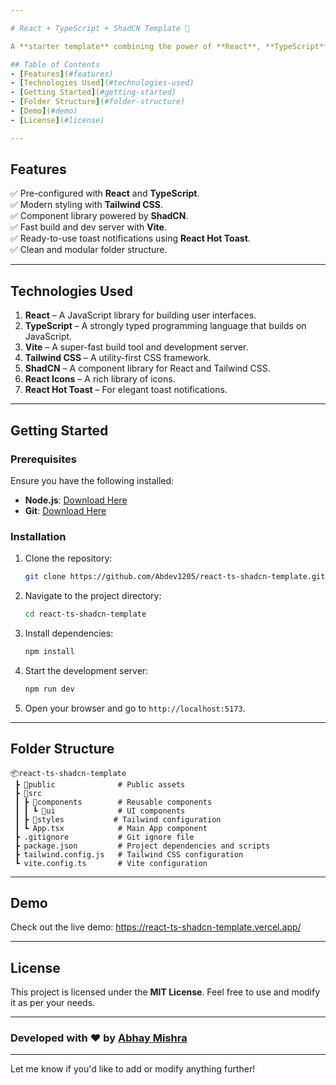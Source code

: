 ```yaml
---

# React + TypeScript + ShadCN Template 🚀  

A **starter template** combining the power of **React**, **TypeScript**, **Vite**, **Tailwind CSS**, and **ShadCN** to help you kickstart your next project with ease!  

## Table of Contents  
- [Features](#features)  
- [Technologies Used](#technologies-used)  
- [Getting Started](#getting-started)  
- [Folder Structure](#folder-structure)  
- [Demo](#demo)  
- [License](#license)  

---
```


## Features  
✅ Pre-configured with **React** and **TypeScript**.  
✅ Modern styling with **Tailwind CSS**.  
✅ Component library powered by **ShadCN**.  
✅ Fast build and dev server with **Vite**.  
✅ Ready-to-use toast notifications using **React Hot Toast**.  
✅ Clean and modular folder structure.  

---

## Technologies Used  
1. **React** – A JavaScript library for building user interfaces.  
2. **TypeScript** – A strongly typed programming language that builds on JavaScript.  
3. **Vite** – A super-fast build tool and development server.  
4. **Tailwind CSS** – A utility-first CSS framework.  
5. **ShadCN** – A component library for React and Tailwind CSS.  
6. **React Icons** – A rich library of icons.  
7. **React Hot Toast** – For elegant toast notifications.  

---

## Getting Started  

### Prerequisites  
Ensure you have the following installed:  
- **Node.js**: [Download Here](https://nodejs.org/)  
- **Git**: [Download Here](https://git-scm.com/)  

### Installation  
1. Clone the repository:  
   ```bash  
   git clone https://github.com/Abdev1205/react-ts-shadcn-template.git  
   ```  

2. Navigate to the project directory:  
   ```bash  
   cd react-ts-shadcn-template  
   ```  

3. Install dependencies:  
   ```bash  
   npm install  
   ```  

4. Start the development server:  
   ```bash  
   npm run dev  
   ```  

5. Open your browser and go to `http://localhost:5173`.  

---

## Folder Structure  

```plaintext  
📦react-ts-shadcn-template  
 ┣ 📂public              # Public assets  
 ┣ 📂src  
 ┃ ┣ 📂components        # Reusable components  
 ┃ ┃ ┗ 📂ui              # UI components  
 ┃ ┣ 📂styles           # Tailwind configuration  
 ┃ ┗ App.tsx            # Main App component  
 ┣ .gitignore           # Git ignore file  
 ┣ package.json         # Project dependencies and scripts  
 ┣ tailwind.config.js   # Tailwind CSS configuration  
 ┗ vite.config.ts       # Vite configuration  
```  

---

## Demo  
Check out the live demo: https://react-ts-shadcn-template.vercel.app/  


---

## License  
This project is licensed under the **MIT License**. Feel free to use and modify it as per your needs.  

---

### Developed with ❤️ by [Abhay Mishra](https://abhaymishra.in)  

---

Let me know if you'd like to add or modify anything further!
